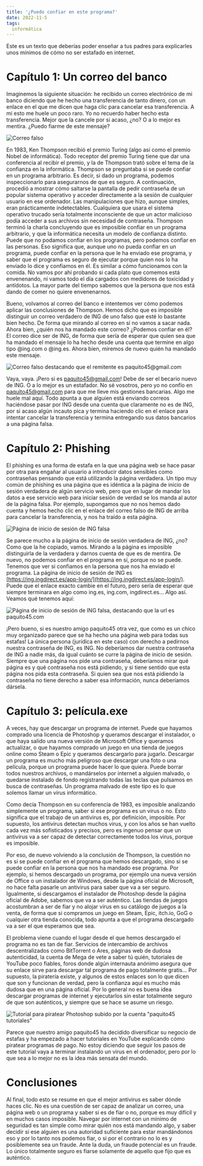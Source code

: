 ```yaml
---
title: '¿Puedo confiar en este programa?'
date: 2022-11-5
tags:
  informática
---
```

Este es un texto que deberías poder enseñar a tus padres para explicarles unos mínimos de cómo no ser estafado en internet.

# Capítulo 1: Un correo del banco

Imaginemos la siguiente situación: he recibido un correo electrónico de mi banco diciendo que he hecho una transferencia de tanto dinero, con un enlace en el que me dicen que haga clic para cancelar esa transferencia. A mí esto me huele un poco raro. Yo no recuerdo haber hecho esta transferencia. Mejor que la cancele por si acaso, ¿no? O a lo mejor es mentira. ¿Puedo fiarme de este mensaje?

![Correo falso](/images/correo-falso.png)

En 1983, Ken Thompson recibió el premio Turing (algo así como el premio Nobel de informática). Todo receptor del premio Turing tiene que dar una conferencia al recibir el premio, y la de Thompson trató sobre el tema de la confianza en la informática. Thompson se preguntaba si se puede confiar en un programa arbitrario. Es decir, si dado un programa, podemos inspeccionarlo para asegurarnos de que es seguro. A continuación, procedió a mostrar cómo saltarse la pantalla de pedir contraseña de un popular sistema operativo y acceder directamente a la sesión de cualquier usuario en ese ordenador. Las manipulaciones que hizo, aunque simples, eran prácticamente indetectables. Cualquiera que usara el sistema operativo trucado sería totalmente inconsciente de que un actor malicioso podía acceder a sus archivos sin necesidad de contraseña. Thompson terminó la charla concluyendo que es imposible confiar en un programa arbitrario, y que la informática necesita un modelo de confianza distinto. Puede que no podamos confiar en los programas, pero podemos confiar en las personas. Eso significa que, aunque uno no pueda confiar en un programa, puede confiar en la persona que le ha enviado ese programa, y saber que el programa es seguro de ejecutar porque quien nos lo ha enviado lo dice y confiamos en él. Es similar a cómo funcionamos con la comida. No vamos por ahí probando si cada plato que comemos está envenenando, ni vamos todo el día cargados con medidores de toxicidad y antídotos. La mayor parte del tiempo sabemos que la persona que nos está dando de comer no quiere envenenarnos.

Bueno, volvamos al correo del banco e intentemos ver cómo podemos aplicar las conclusiones de Thompson. Hemos dicho que es imposible distinguir un correo verdadero de ING de uno falso que esté lo bastante bien hecho. De forma que mirando al correo en sí no vamos a sacar nada. Ahora bien, ¿quién nos ha mandado este correo? ¿Podemos confiar en él? El correo dice ser de ING, de forma que sería de esperar que quien sea que ha mandado el mensaje lo ha hecho desde una cuenta que termine en algo tipo @ing.com o @ing.es. Ahora bien, miremos de nuevo quién ha mandado este mensaje.

![Correo falso destacando que el remitente es paquito45@gmail.com](/images/correo-falso-remitente-destacado.png)

Vaya, vaya. ¡Pero si es paquito45@gmail.com! Debe de ser el becario nuevo de ING. O a lo mejor es un estafador. No sé vosotros, pero yo no confío en paquito45@gmail.com para que me lleve mis gestiones bancarias. Algo me huele mal aquí. Todo apunta a que alguien está enviando correos haciéndose pasar por ING desde una cuenta que claramente no es de ING, por si acaso algún incauto pica y termina haciendo clic en el enlace para intentar cancelar la transferencia y termina entregando sus datos bancarios a una página falsa.

# Capítulo 2: Phishing

El phishing es una forma de estafa en la que una página web se hace pasar por otra para engañar al usuario a introducir datos sensibles como contraseñas pensando que está utilizando la página verdadera. Un tipo muy común de phishing es una página que es idéntica a la página de inicio de sesión verdadera de algún servicio web, pero que en lugar de mandar los datos a ese servicio web para iniciar sesión de verdad se los manda al autor de la página falsa. Por ejemplo, supongamos que no nos hemos dado cuenta y hemos hecho clic en el enlace del correo falso de ING de arriba para cancelar la transferencia, y nos ha traído a esta página.

![Página de inicio de sesión de ING falsa](/images/inicio-sesion-ing-falso.png)

Se parece mucho a la página de inicio de sesión verdadera de ING, ¿no? Como que la he copiado, vamos. Mirando a la página es imposible distinguirla de la verdadera y darnos cuenta de que es de mentira. De nuevo, no podemos confiar en el programa en sí, porque no se puede. Tenemos que ver si confiamos en la persona que nos ha enviado el programa. La página de inicio de sesión de ING es [https://ing.ingdirect.es/app-login/](https://ing.ingdirect.es/app-login/). Puede que el enlace exacto cambie en el futuro, pero sería de esperar que siempre terminara en algo como ing.es, ing.com, ingdirect.es… Algo así. Veamos qué tenemos aquí:

![Página de inicio de sesión de ING falsa, destacando que la url es paquito45.com](/images/inicio-sesion-ing-falso-url-destacada.png)

¡Pero bueno, si es nuestro amigo paquito45 otra vez, que como es un chico muy organizado parece que se ha hecho una página web para todas sus estafas! La única persona (jurídica en este caso) con derecho a pedirnos nuestra contraseña de ING, es ING. No deberíamos dar nuestra contraseña de ING a nadie más, da igual cuánto se curre la página de inicio de sesión. Siempre que una página nos pide una contraseña, deberíamos mirar qué página es y qué contraseña nos está pidiendo, y si tiene sentido que esta página nos pida esta contraseña. Si quien sea que nos está pidiendo la contraseña no tiene derecho a saber esa información, nunca deberíamos dársela.

# Capítulo 3: película.exe

A veces, hay que descargar un programa de internet. Puede que hayamos comprado una licencia de Photoshop y queramos descargar el instalador, o que haya salido una nueva versión de Microsoft Office y queramos actualizar, o que hayamos comprado un juego en una tienda de juegos online como Steam o Epic y queramos descargarlo para jugarlo. Descargar un programa es mucho más peligroso que descargar una foto o una película, porque un programa puede hacer lo que quiera. Puede borrar todos nuestros archivos, o mandárselos por internet a alguien malvado, o quedarse instalado de fondo registrando todas las teclas que pulsamos en busca de contraseñas. Un programa malvado de este tipo es lo que solemos llamar un virus informático.

Como decía Thompson en su conferencia de 1983, es imposible analizando simplemente un programa, saber si ese programa es un virus o no. Esto significa que el trabajo de un antivirus es, por definición, imposible. Por supuesto, los antivirus detectan muchos virus, y con los años se han vuelto cada vez más sofisticados y precisos, pero es ingenuo pensar que un antivirus va a ser capaz de detectar correctamente todos los virus, porque es imposible.

Por eso, de nuevo volviendo a la conclusión de Thompson, la cuestión no es si se puede confiar en el programa que hemos descargado, sino si se puede confiar en la persona que nos ha mandado ese programa. Por ejemplo, si hemos descargado un programa, por ejemplo una nueva versión de Office o un instalador de Windows, desde la página oficial de Microsoft, no hace falta pasarle un antivirus para saber que va a ser seguro. Igualmente, si descargamos el instalador de Photoshop desde la página oficial de Adobe, sabemos que va a ser auténtico. Las tiendas de juegos acostumbran a ser de fiar y no alojar virus en su catálogo de juegos a la venta, de forma que si compramos un juego en Steam, Epic, itch.io, GoG o cualquier otra tienda conocida, todo apunta a que el programa descargado va a ser el que esperamos que sea.

El problema viene cuando el lugar desde el que hemos descargado el programa no es tan de fiar. Servicios de intercambio de archivos descentralizados como BitTorrent o Ares, páginas web de dudosa autenticidad, la cuenta de Mega de vete a saber tú quién, tutoriales de YouTube poco fiables, foros donde algún internauta anónimo asegura que su enlace sirve para descargar tal programa de pago totalmente gratis… Por supuesto, la piratería existe, y algunos de estos enlaces son lo que dicen que son y funcionan de verdad, pero la confianza aquí es mucho más dudosa que en una página oficial. Por lo general no es buena idea descargar programas de internet y ejecutarlos sin estar totalmente seguro de que son auténticos, y siempre que se hace se asume un riesgo.

![Tutorial para piratear Photoshop subido por la cuenta "paquito45 tutoriales"](/images/tutorial-estafa.png)

Parece que nuestro amigo paquito45 ha decidido diversificar su negocio de estafas y ha empezado a hacer tutoriales en YouTube explicando cómo piratear programas de pago. No estoy diciendo que seguir los pasos de este tutorial vaya a terminar instalando un virus en el ordenador, pero por lo que sea a lo mejor no es la idea más sensata del mundo.

# Conclusiones

Al final, todo esto se resume en que el mejor antivirus es saber dónde haces clic. No es una cuestión de ser capaz de analizar un correo, una página web o un programa y saber si es de fiar o no, porque es muy difícil y en muchos casos imposible. Navegar por internet con un mínimo de seguridad es tan simple como mirar quién nos está mandando algo, y saber decidir si ese alguien es una autoridad suficiente para estar mandándonos eso y por lo tanto nos podemos fiar, o si por el contrario no lo es y posiblemente sea un fraude. Ante la duda, un fraude potencial es un fraude. Lo único totalmente seguro es fiarse solamente de aquello que fijo que es auténtico.
 
